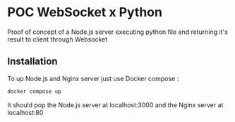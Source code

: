 # POC WebSocket x Python

Proof of concept of a Node.js server executing python file and returning it's result to client through Websocket

## Installation

To up Node.js and Nginx server just use Docker compose :

```bash
docker compose up
```

It should pop the Node.js server at localhost:3000 and the Nginx server at localhost:80
